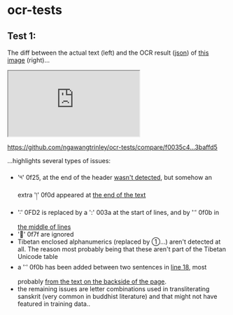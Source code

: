 # ocr-tests

## Test 1:

The diff between the actual text (left) and the OCR result ([json](https://github.com/ngawangtrinley/ocr-tests/blob/653c4418ceef6066c299d824677c5a5c1724129e/google-vision/test1/response.json)) of [this image](https://www.tbrc.org/browser/ImageService?work=W1PD95844&igroup=I1PD95940&image=25&first=23&last=636&fetchimg=yes) (right)...


<iframe src="http://prose.io/#ngawangtrinley/starter"></iframe>



https://github.com/ngawangtrinley/ocr-tests/compare/f0035c4...3baffd5

...highlights several types of issues:

- '༥' 0f25, at the end of the header [wasn't detected](https://github.com/ngawangtrinley/ocr-tests/blob/master/google-vision/test1/59616523_1021243074750126_1267057790891851776_n.png), but somehow an extra '།' 0f0d appeared at [the end of the text](https://github.com/ngawangtrinley/ocr-tests/compare/f0035c4...3baffd5#diff-0b4da83768e1849331590454147c62d3R1)
- '࿒' 0FD2 is replaced by a ':' 003a at the start of lines, and by '་' 0f0b in [the middle of lines](https://github.com/ngawangtrinley/ocr-tests/compare/f0035c4...3baffd5#diff-0b4da83768e1849331590454147c62d3R7)
- 'ཿ' 0f7f are ignored
- Tibetan enclosed alphanumerics (replaced by ①...) aren't detected at all. The reason most probably being that these aren't part of the Tibetan Unicode table
- a '་' 0f0b has been added between two sentences in [line 18](https://github.com/ngawangtrinley/ocr-tests/compare/f0035c4...3baffd5#diff-0b4da83768e1849331590454147c62d3R18), most probably [from the text on the backside of the page](https://github.com/ngawangtrinley/ocr-tests/blob/master/google-vision/test1/59616523_1021243074750126_1267057790891851776_n.png).
- the remaining issues are letter combinations used in transliterating sanskrit (very common in buddhist literature) and that might not have featured in training data..
